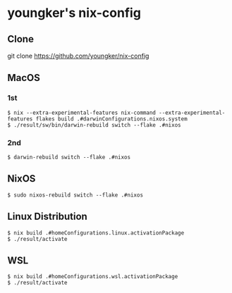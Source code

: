 # youngker's nix-config

## Clone
git clone https://github.com/youngker/nix-config

## MacOS

### 1st
``` shell
$ nix --extra-experimental-features nix-command --extra-experimental-features flakes build .#darwinConfigurations.nixos.system
$ ./result/sw/bin/darwin-rebuild switch --flake .#nixos
```

### 2nd
``` shell
$ darwin-rebuild switch --flake .#nixos
```

## NixOS
``` shell
$ sudo nixos-rebuild switch --flake .#nixos
```

## Linux Distribution
``` shell
$ nix build .#homeConfigurations.linux.activationPackage
$ ./result/activate
```

## WSL
``` shell
$ nix build .#homeConfigurations.wsl.activationPackage
$ ./result/activate
```
